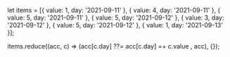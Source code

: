 let items = [{ value: 1, day: '2021-09-11' },
  { value: 4, day: '2021-09-11' },
  { value: 5, day: '2021-09-11' },
  { value: 5, day: '2021-09-12' },
  { value: 3, day: '2021-09-12' },
  { value: 5, day: '2021-09-12' },
  { value: 1, day: '2021-09-13' }];
  
  items.reduce((acc, c) => (acc[c.day] ??= acc[c.day] =+ c.value  , acc), {});
